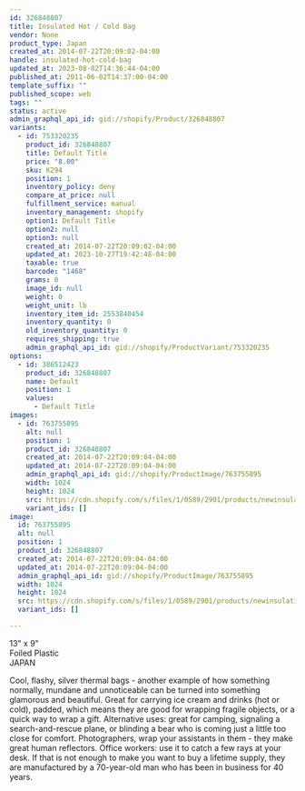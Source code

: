 ```yaml
---
id: 326848807
title: Insulated Hot / Cold Bag
vendor: None
product_type: Japan
created_at: 2014-07-22T20:09:02-04:00
handle: insulated-hot-cold-bag
updated_at: 2023-08-02T14:36:44-04:00
published_at: 2011-06-02T14:37:00-04:00
template_suffix: ""
published_scope: web
tags: ""
status: active
admin_graphql_api_id: gid://shopify/Product/326848807
variants:
  - id: 753320235
    product_id: 326848807
    title: Default Title
    price: "8.00"
    sku: K294
    position: 1
    inventory_policy: deny
    compare_at_price: null
    fulfillment_service: manual
    inventory_management: shopify
    option1: Default Title
    option2: null
    option3: null
    created_at: 2014-07-22T20:09:02-04:00
    updated_at: 2023-10-27T19:42:48-04:00
    taxable: true
    barcode: "1468"
    grams: 0
    image_id: null
    weight: 0
    weight_unit: lb
    inventory_item_id: 2553840454
    inventory_quantity: 0
    old_inventory_quantity: 0
    requires_shipping: true
    admin_graphql_api_id: gid://shopify/ProductVariant/753320235
options:
  - id: 386512423
    product_id: 326848807
    name: Default
    position: 1
    values:
      - Default Title
images:
  - id: 763755895
    alt: null
    position: 1
    product_id: 326848807
    created_at: 2014-07-22T20:09:04-04:00
    updated_at: 2014-07-22T20:09:04-04:00
    admin_graphql_api_id: gid://shopify/ProductImage/763755895
    width: 1024
    height: 1024
    src: https://cdn.shopify.com/s/files/1/0589/2901/products/newinsulation.jpeg?v=1406074144
    variant_ids: []
image:
  id: 763755895
  alt: null
  position: 1
  product_id: 326848807
  created_at: 2014-07-22T20:09:04-04:00
  updated_at: 2014-07-22T20:09:04-04:00
  admin_graphql_api_id: gid://shopify/ProductImage/763755895
  width: 1024
  height: 1024
  src: https://cdn.shopify.com/s/files/1/0589/2901/products/newinsulation.jpeg?v=1406074144
  variant_ids: []

---
```


13" x 9"  
Foiled Plastic  
JAPAN

Cool, flashy, silver thermal bags - another example of how something normally, mundane and unnoticeable can be turned into something glamorous and beautiful. Great for carrying ice cream and drinks (hot or cold), padded, which means they are good for wrapping fragile objects, or a quick way to wrap a gift. Alternative uses: great for camping, signaling a search-and-rescue plane, or blinding a bear who is coming just a little too close for comfort. Photographers, wrap your assistants in them - they make great human reflectors. Office workers: use it to catch a few rays at your desk. If that is not enough to make you want to buy a lifetime supply, they are manufactured by a 70-year-old man who has been in business for 40 years.